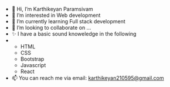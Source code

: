 - 👋 Hi, I’m Karthikeyan Paramsivam
- 👀 I’m interested in Web development
- 🌱 I’m currently learning Full stack development
- 💞️ I’m looking to collaborate on ...
- ✨ I have a basic sound knoweledge in the following
-   * HTML
    * CSS
    * Bootstrap
    * Javascript
    * React
- 📫 You can reach me via email: karthikeyan210595@gmail.com

<!---
Karthik-paramasivam/Karthik-paramasivam is a ✨ special ✨ repository because its `README.md` (this file) appears on your GitHub profile.
You can click the Preview link to take a look at your changes.
--->
